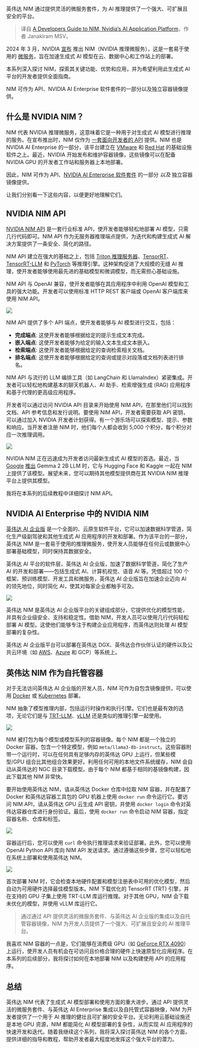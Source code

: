 
<!--
title: NVIDIA AI应用平台NIM开发人员指南
cover: https://cdn.thenewstack.io/media/2024/08/d2fa3e65-getty-images-mydwapzss_k-unsplash.jpg
-->

英伟达 NIM 通过提供灵活的微服务套件，为 AI 推理提供了一个强大、可扩展且安全的平台。

> 译自 [A Developers Guide to NIM, Nvidia’s AI Application Platform](https://thenewstack.io/a-developers-guide-to-nim-nvidias-ai-application-platform/)，作者 Janakiram MSV。

2024 年 3 月，NVIDIA [宣布](https://developer.Nvidia.com/blog/Nvidia-nim-offers-optimized-inference-microservices-for-deploying-ai-models-at-scale/) 推出 NIM（NVIDIA 推理微服务），这是一套易于使用的 [微服务](https://thenewstack.io/microservices/)，旨在加速生成式 AI 模型在云、数据中心和工作站上的部署。

本系列深入探讨 NIM，探索其关键功能、优势和应用，并为希望利用此生成式 AI 平台的开发者提供全面指南。

NIM 可作为 API、NVIDIA AI Enterprise 软件套件的一部分以及独立容器镜像提供。

## 什么是 NVIDIA NIM？

NIM 代表 NVIDIA 推理微服务，这意味着它是一种用于对生成式 AI 模型进行推理的服务。在宣布推出时，NIM 仅作为 [一套面向开发者的 API](https://thenewstack.io/developers-get-ready-for-nvidias-nim-based-ai-app-store/) 提供。NIM 也是 NVIDIA AI Enterprise 的一部分，该平台建立在 [VMware](https://tanzu.vmware.com?utm_content=inline+mention) 和 [Red Hat](https://www.openshift.com/try?utm_content=inline+mention) 的基础设施软件之上。最近，NVIDIA 开始发布和维护容器镜像，这些镜像可以在配备 NVIDIA GPU 的开发者工作站和服务器上本地部署。

因此，NIM 可作为 API、[NVIDIA AI Enterprise 软件套件](https://thenewstack.io/nvidia-ceo-details-a-new-ai-way-of-developing-software/) 的一部分 *以及* 独立容器镜像提供。

让我们分别看一下这些内容，以便更好地理解它们。

## NVIDIA NIM API

[NVIDIA NIM API](https://build.Nvidia.com/explore/discover) 是一套行业标准 API，使开发者能够轻松地部署 AI 模型，只需几行代码即可。NIM API 作为无服务器推理端点提供，为迭代和构建生成式 AI 解决方案提供了一条安全、简化的路径。

NIM API 建立在强大的基础之上，包括 [Triton 推理服务器](https://developer.Nvidia.com/triton-inference-server)、[TensorRT](https://developer.Nvidia.com/tensorrt-getting-started)、[TensorRT-LLM](https://docs.Nvidia.com/tensorrt-llm/index.html) 和 [PyTorch](https://pytorch.org/) 等推理引擎。这种架构促进了大规模的无缝 AI 推理，使开发者能够使用最先进的基础模型和微调模型，而无需担心基础设施。

NIM API 与 OpenAI 兼容，使开发者能够在其应用程序中利用 OpenAI 模型和工具的强大功能。开发者可以使用标准 HTTP REST 客户端或 OpenAI 客户端库来使用 NIM API。

![](https://cdn.thenewstack.io/media/2024/08/bdf717b8-nvidia-nim-api-1024x739.png)

NIM API 提供了多个 API 端点，使开发者能够与 AI 模型进行交互，包括：

* **完成端点**: 这使开发者能够根据给定的提示生成文本完成。
* **嵌入端点**: 这使开发者能够为给定的输入文本生成文本嵌入。
* **检索端点**: 这使开发者能够根据给定的查询检索相关文档。
* **排名端点**: 这使开发者能够根据给定的查询或提示对段落或文档列表进行排名。

NIM API 与流行的 LLM 编排工具（如 LangChain 和 LlamaIndex）紧密集成。开发者可以轻松地构建基本的聊天机器人、AI 助手、检索增强生成 (RAG) 应用程序和基于代理的更高级应用程序。

开发者可以通过访问 NVIDIA API 目录来开始使用 NIM API，在那里他们可以找到文档、API 参考信息和发行说明。要使用 NIM API，开发者需要获取 API 密钥，可以通过加入 NVIDIA 开发者计划获得。有一个游乐场可以探索模型、提示、参数和响应。当开发者注册 NIM 时，他们每个人都会收到 5,000 个积分，每个积分对应一次推理调用。

![](https://cdn.thenewstack.io/media/2024/08/9531e1af-nvidia-api-catalog.png)

NVIDIA NIM 正在迅速成为开发者访问最新生成式 AI 模型的首选。最近，当 [Google](https://cloud.google.com/?utm_content=inline+mention) [推出](https://developers.googleblog.com/en/smaller-safer-more-transparent-advancing-responsible-ai-with-gemma/) Gemma 2 2B LLM 时，它与 Hugging Face 和 Kaggle 一起在 NIM 上提供了该模型。展望未来，您可以期待其他模型提供商在其 NVIDIA NIM 推理平台上提供其模型。

我将在本系列的后续教程中详细探讨 NIM API。

## NVIDIA AI Enterprise 中的 NVIDIA NIM

[英伟达 AI 企业版](https://www.Nvidia.com/en-in/data-center/products/ai-enterprise/) 是一个全面的、云原生软件平台，它可以加速数据科学管道，简化生产级副驾驶和其他生成式 AI 应用程序的开发和部署。作为该平台的一部分，英伟达 NIM 是一套易于使用的推理微服务，使开发人员能够在任何云或数据中心部署基础模型，同时保持其数据安全。

英伟达 AI 平台的软件层，英伟达 AI 企业版，加速了数据科学管道，简化了生产 AI 的开发和部署——包括生成式 AI、计算机视觉、语音 AI 等。凭借超过 100 个框架、预训练模型、开发工具和微服务，英伟达 AI 企业版旨在加速企业迈向 AI 的领先地位，同时简化 AI，使其对每家企业都触手可及。

![](https://cdn.thenewstack.io/media/2024/08/2566c331-nvidia-ai.png)

英伟达 NIM 是英伟达 AI 企业版平台的关键组成部分，它提供优化的模型性能，并具有企业级安全、支持和稳定性。借助 NIM，开发人员可以使用几行代码轻松部署 AI 模型。这使他们能够专注于构建企业应用程序，而英伟达则处理 AI 模型部署的复杂性。

英伟达 AI 企业版平台可以部署在英伟达 DGX、英伟达合作伙伴认证的硬件以及公共云环境（如 [AWS](https://aws.amazon.com/?utm_content=inline+mention)、[Azure](https://news.microsoft.com/?utm_content=inline+mention) 和 GCP）等系统上。

## 英伟达 NIM 作为自托管容器

对于无法访问英伟达 AI 企业版的开发人员，NIM 可作为自包含镜像提供，可以使用 [Docker](https://www.docker.com/?utm_content=inline+mention) 或 [Kubernetes](https://roadmap.sh/kubernetes) 部署。

NIM 抽象了模型推理内部，包括运行时操作和执行引擎。它们也是最有效的选项，无论它们是与 [TRT-LLM](https://github.com/Nvidia/TensorRT-LLM)、[vLLM](https://docs.vllm.ai/en/latest/) 还是类似的推理引擎一起使用。

![](https://cdn.thenewstack.io/media/2024/08/0e0df587-nim-docker-1024x576.png)

NIM 被打包为每个模型或模型系列的容器镜像。每个 NIM 都是一个独立的 Docker 容器，包含一个特定模型，例如 `meta/llama3-8b-instruct`。这些容器附带一个运行时，可以在任何具有足够内存的英伟达 GPU 上运行，但某些模型/GPU 组合比其他组合效果更好。利用任何可用的本地文件系统缓存，NIM 会自动从英伟达的 NGC 目录下载模型。由于每个 NIM 都基于相同的基镜像构建，因此下载其他 NIM 非常快。

要开始使用英伟达 NIM，请从英伟达 Docker 仓库中拉取 NIM 容器，并在配置了 Docker 和英伟达容器工具包的 GPU 机器上使用 `docker run` 命令运行它。要访问 NIM API，请从英伟达 GPU 云生成 API 密钥，并使用 `docker login` 命令对英伟达容器仓库进行身份验证。最后，使用 `docker run` 命令启动 NIM 容器，指定容器名称、仓库和标签。

![](https://cdn.thenewstack.io/media/2024/08/76be1c10-nvidia-nim-container-1024x427.png)

容器运行后，您可以使用 `curl` 命令执行推理请求来验证部署。此外，您可以使用 OpenAI Python API 库向 NIM API 发送请求。通过遵循这些步骤，您可以轻松地在系统上部署和使用英伟达 NIM。

![](https://cdn.thenewstack.io/media/2024/08/ea31c59e-nim-container-client-1024x464.png)

首次部署 NIM 时，它会检查本地硬件配置和模型注册表中可用的优化模型，然后自动为可用硬件选择最佳模型版本。NIM 下载优化的 TensorRT (TRT) 引擎，并在支持的 GPU 子集上使用 TRT-LLM 库运行推理。对于其他 GPU，NIM 会下载未优化的模型，并使用 vLLM 库运行它。

> 通过通过 API 提供灵活的微服务套件、与英伟达 AI 企业版的集成以及自托管容器镜像，NIM 为开发人员提供了一个强大、可扩展且安全的 AI 推理平台。

我喜欢 NIM 容器的一点是，它们能够在消费级 GPU（如 [GeForce RTX 4090](https://www.Nvidia.com/en-in/geforce/graphics-cards/40-series/rtx-4090/)）上运行，使开发人员有机会在可访问且价格合理的硬件上快速原型化应用程序。在本系列的后续部分，我将探讨如何在本地部署 NIM 以及构建使用 API 的应用程序。

## 总结

英伟达 NIM 代表了生成式 AI 模型部署和使用方面的重大进步。通过 API 提供灵活的微服务套件、与英伟达 AI Enterprise 集成以及自托管式容器映像，NIM 为开发者提供了一个用于 AI 推理的健壮且可扩展的安全平台。无论利用云基础设施还是本地 GPU 资源，NIM 都能简化 AI 模型部署的复杂性，从而实现 AI 应用程序的快速开发和迭代。随着我继续这个系列，我将深入探讨英伟达 NIM 的各个方面，提供详细的指导和教程，帮助开发者最大程度地发挥这个强大平台的潜力。
